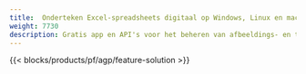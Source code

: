 ```yaml
---
title:  Onderteken Excel-spreadsheets digitaal op Windows, Linux en macOS
weight: 7730
description: Gratis app en API's voor het beheren van afbeeldings- en teksthandtekeningen op XLS-, XLSX- en ODS-bestanden
---
```

{{< blocks/products/pf/agp/feature-solution >}} 

